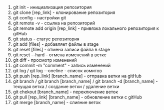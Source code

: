 1. git init - инициализация репозитория
2. git clone [rep_link] - клонирование репозитория
3. git config - настройки git
4. git remote -v - ссылка на репозиторий
5. git remote add origin [rep_link] - привязка локального репозитория к gitHub
6. git status - статус репозитория
7. git add [files] - добавляет файлы в stage
8. git reset [files] - отмена записи файла в stage
9. git reset --hard - отмена изменений в ветке
10. git diff - просмотр изменений
11. git commit -m "comment" - запись изменений
12. git log / git log --oneline - список комитов
13. git push [rep_link] [branch_name] - отправка ветки на gitHub
14. git branch / git branch [branch_name] / git branch -d [branch_name] - текущая ветка / создание ветки / удаление ветки
15. git chekout [branch_name] - переключение веток
16. git pull [rep_link] [branch_name] - обновление ветки с gitHub
17. git merge [branch_name] - слияние веток
